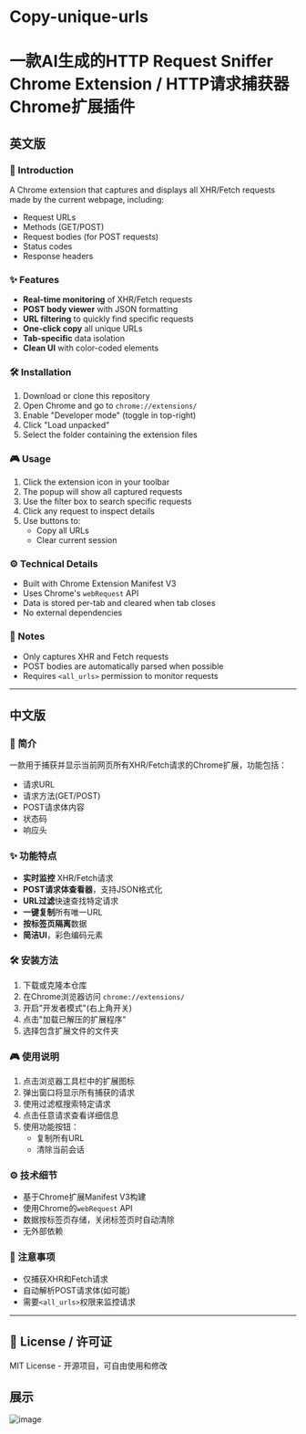 # Copy-unique-urls
# 一款AI生成的HTTP Request Sniffer Chrome Extension / HTTP请求捕获器 Chrome扩展插件


## 英文版

### 📌 Introduction
A Chrome extension that captures and displays all XHR/Fetch requests made by the current webpage, including:
- Request URLs
- Methods (GET/POST)
- Request bodies (for POST requests)
- Status codes
- Response headers

### ✨ Features
- **Real-time monitoring** of XHR/Fetch requests
- **POST body viewer** with JSON formatting
- **URL filtering** to quickly find specific requests
- **One-click copy** all unique URLs
- **Tab-specific** data isolation
- **Clean UI** with color-coded elements

### 🛠 Installation
1. Download or clone this repository
2. Open Chrome and go to `chrome://extensions/`
3. Enable "Developer mode" (toggle in top-right)
4. Click "Load unpacked" 
5. Select the folder containing the extension files

### 🎮 Usage
1. Click the extension icon in your toolbar
2. The popup will show all captured requests
3. Use the filter box to search specific requests
4. Click any request to inspect details
5. Use buttons to:
   - Copy all URLs
   - Clear current session

### ⚙ Technical Details
- Built with Chrome Extension Manifest V3
- Uses Chrome's `webRequest` API
- Data is stored per-tab and cleared when tab closes
- No external dependencies

### 📝 Notes
- Only captures XHR and Fetch requests
- POST bodies are automatically parsed when possible
- Requires `<all_urls>` permission to monitor requests

---

## 中文版

### 📌 简介
一款用于捕获并显示当前网页所有XHR/Fetch请求的Chrome扩展，功能包括：
- 请求URL
- 请求方法(GET/POST)
- POST请求体内容
- 状态码
- 响应头

### ✨ 功能特点
- **实时监控** XHR/Fetch请求
- **POST请求体查看器**，支持JSON格式化
- **URL过滤**快速查找特定请求
- **一键复制**所有唯一URL
- **按标签页隔离**数据
- **简洁UI**，彩色编码元素

### 🛠 安装方法
1. 下载或克隆本仓库
2. 在Chrome浏览器访问 `chrome://extensions/`
3. 开启"开发者模式"(右上角开关)
4. 点击"加载已解压的扩展程序"
5. 选择包含扩展文件的文件夹

### 🎮 使用说明
1. 点击浏览器工具栏中的扩展图标
2. 弹出窗口将显示所有捕获的请求
3. 使用过滤框搜索特定请求
4. 点击任意请求查看详细信息
5. 使用功能按钮：
   - 复制所有URL
   - 清除当前会话

### ⚙ 技术细节
- 基于Chrome扩展Manifest V3构建
- 使用Chrome的`webRequest` API
- 数据按标签页存储，关闭标签页时自动清除
- 无外部依赖

### 📝 注意事项
- 仅捕获XHR和Fetch请求
- 自动解析POST请求体(如可能)
- 需要`<all_urls>`权限来监控请求

---

## 📜 License / 许可证
MIT License - 开源项目，可自由使用和修改

## 展示
![image](https://github.com/user-attachments/assets/ab017aca-f264-4238-baec-1ec172e1e03a)

